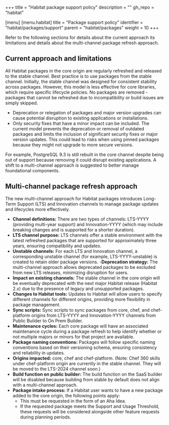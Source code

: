 +++
title = "Habitat package support policy"
description = ""
gh_repo = "habitat"

[menu]
  [menu.habitat]
    title = "Package support policy"
    identifier = "habitat/packages/support"
    parent = "habitat/packages"
    weight = 10
+++

Refer to the following sections for details about the current approach its limitations and details about the multi-channel package refresh approach.

## Current approach and limitations

All Habitat packages in the core origin are regularly refreshed and released to the stable channel. Best practice is to use packages from the stable channel. Initially, the stable channel was designed for consistent stability across packages. However, this model is less effective for core libraries, which require specific lifecycle policies. No packages are removed - packages that cannot be refreshed due to incompatibility or build issues are simply skipped.

- Deprecation or relegation of packages and major version upgrades can cause potential disruption to existing applications or installations.
- Only security fixes that have a minor impact can be included. The current model prevents the deprecation or removal of outdated packages and limits the inclusion of significant security fixes or major version updates. This could lead to risks when using pinned packages because they might not upgrade to more secure versions.

For example, PostgreSQL 9.3 is still rebuilt in the core channel despite being out of support because removing it could disrupt existing applications. A shift to a multi-channel approach is suggested to better manage foundational components.

## Multi-channel package refresh approach

The new multi-channel approach for Habitat packages introduces Long-Term Support (LTS) and Innovation channels to manage package updates and lifecycles more effectively.

- **Channel definitions:** There are two types of channels: LTS-YYYY (providing multi-year support) and Innovation-YYYY (which may include breaking changes and is supported for a shorter duration).
- **LTS channel purpose:** LTS channels offer a stable environment with the latest refreshed packages that are supported for approximately three years, ensuring compatibility and updates.
- **Unstable channels:** For each LTS and Innovation channel, a corresponding unstable channel (for example, LTS-YYYY-unstable) is created to retain older package versions.
-**Deprecation strategy:** The multi-channel approach allows deprecated packages to be excluded from new LTS releases, minimizing disruption for users.
- **Impact on existing channels:** The stable channel in the core origin will be eventually deprecated with the next major Habitat release (Habitat 2.x) due to the presence of legacy and unsupported packages.
- **Changes to Habitat tools:** Updates to Habitat will allow users to specify different channels for different origins, providing more flexibility in package management.
- **Sync scripts:** Sync scripts to sync packages from core, chef, and chef-platform origins from LTS-YYYY and Innovation-YYYY channels from Public Builder to On Prem Builder.
- **Maintenance cycles:** Each core package will have an associated maintenance cycle during a package refresh to help identify whether or not multiple majors or minors for that project are available.
- **Package naming conventions:** Packages will follow specific naming conventions based on their versioning schema, ensuring consistency and reliability in updates.
- **Origins impacted:** core, chef and chef-platform. (Note: Chef 360 skills under chef-platform origin are currently in the stable channel. They will be moved to the LTS-2024 channel soon.)
- **Build function on public builder:** The build function on the SaaS builder will be disabled because building from stable by default does not align with a multi-channel approach.
- **Package intake process:** If a Habitat user wants to have a new package added to the core origin, the following points apply:
  - This must be requested in the form of an Aha Idea.
  - If the requested package meets the Support and Usage Threshold, these requests will be considered alongside other feature requests during planning periods.
